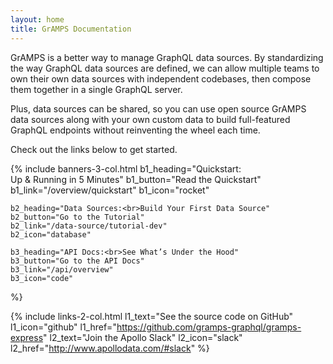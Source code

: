 ```yaml
---
layout: home
title: GrAMPS Documentation
---
```


GrAMPS is a better way to manage GraphQL data sources. By standardizing the way GraphQL data sources are defined, we can allow multiple teams to own their own data sources with independent codebases, then compose them together in a single GraphQL server.

Plus, data sources can be shared, so you can use open source GrAMPS data sources along with your own custom data to build full-featured GraphQL endpoints without reinventing the wheel each time.

Check out the links below to get started.

{% include banners-3-col.html
    b1_heading="Quickstart:<br>Up & Running in 5 Minutes"
    b1_button="Read the Quickstart"
    b1_link="/overview/quickstart"
    b1_icon="rocket"

    b2_heading="Data Sources:<br>Build Your First Data Source"
    b2_button="Go to the Tutorial"
    b2_link="/data-source/tutorial-dev"
    b2_icon="database"

    b3_heading="API Docs:<br>See What’s Under the Hood"
    b3_button="Go to the API Docs"
    b3_link="/api/overview"
    b3_icon="code"
%}

{% include links-2-col.html
    l1_text="See the source code on GitHub"
    l1_icon="github"
    l1_href="https://github.com/gramps-graphql/gramps-express"
    l2_text="Join the Apollo Slack"
    l2_icon="slack"
    l2_href="http://www.apollodata.com/#slack"
%}
